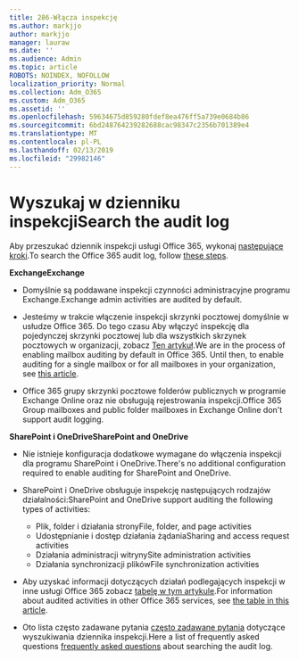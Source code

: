 ```yaml
---
title: 286-Włącza inspekcję
ms.author: markjjo
author: markjjo
manager: lauraw
ms.date: ''
ms.audience: Admin
ms.topic: article
ROBOTS: NOINDEX, NOFOLLOW
localization_priority: Normal
ms.collection: Adm_O365
ms.custom: Adm_O365
ms.assetid: ''
ms.openlocfilehash: 59634675d859280fdef8ea476ff5a739e0684b86
ms.sourcegitcommit: 6bd248764239282688cac98347c2356b701389e4
ms.translationtype: MT
ms.contentlocale: pl-PL
ms.lasthandoff: 02/13/2019
ms.locfileid: "29982146"
---
```

# <a name="search-the-audit-log"></a><span data-ttu-id="3784d-102">Wyszukaj w dzienniku inspekcji</span><span class="sxs-lookup"><span data-stu-id="3784d-102">Search the audit log</span></span>

<span data-ttu-id="3784d-103">Aby przeszukać dziennik inspekcji usługi Office 365, wykonaj [następujące kroki](https://docs.microsoft.com/office365/securitycompliance/search-the-audit-log-in-security-and-compliance#search-the-audit-log).</span><span class="sxs-lookup"><span data-stu-id="3784d-103">To search the Office 365 audit log, follow [these steps](https://docs.microsoft.com/office365/securitycompliance/search-the-audit-log-in-security-and-compliance#search-the-audit-log).</span></span> 

<span data-ttu-id="3784d-104">**Exchange**</span><span class="sxs-lookup"><span data-stu-id="3784d-104">**Exchange**</span></span>

- <span data-ttu-id="3784d-105">Domyślnie są poddawane inspekcji czynności administracyjne programu Exchange.</span><span class="sxs-lookup"><span data-stu-id="3784d-105">Exchange admin activities are audited by default.</span></span>

- <span data-ttu-id="3784d-p101">Jesteśmy w trakcie włączenie inspekcji skrzynki pocztowej domyślnie w usłudze Office 365. Do tego czasu Aby włączyć inspekcję dla pojedynczej skrzynki pocztowej lub dla wszystkich skrzynek pocztowych w organizacji, zobacz [Ten artykuł](https://docs.microsoft.com/office365/securitycompliance/enable-mailbox-auditing).</span><span class="sxs-lookup"><span data-stu-id="3784d-p101">We are in the process of enabling mailbox auditing by default in Office 365. Until then, to enable auditing for a single mailbox or for all mailboxes in your organization, see  [this article](https://docs.microsoft.com/office365/securitycompliance/enable-mailbox-auditing).</span></span>

- <span data-ttu-id="3784d-108">Office 365 grupy skrzynki pocztowe folderów publicznych w programie Exchange Online oraz nie obsługują rejestrowania inspekcji.</span><span class="sxs-lookup"><span data-stu-id="3784d-108">Office 365 Group mailboxes and public folder mailboxes in Exchange Online don't support audit logging.</span></span>

<span data-ttu-id="3784d-109">**SharePoint i OneDrive**</span><span class="sxs-lookup"><span data-stu-id="3784d-109">**SharePoint and OneDrive**</span></span>

- <span data-ttu-id="3784d-110">Nie istnieje konfiguracja dodatkowe wymagane do włączenia inspekcji dla programu SharePoint i OneDrive.</span><span class="sxs-lookup"><span data-stu-id="3784d-110">There's no additional configuration required to enable auditing for SharePoint and OneDrive.</span></span>

- <span data-ttu-id="3784d-111">SharePoint i OneDrive obsługuje inspekcję następujących rodzajów działalności:</span><span class="sxs-lookup"><span data-stu-id="3784d-111">SharePoint and OneDrive support auditing the following types of activities:</span></span> 

    - <span data-ttu-id="3784d-112">Plik, folder i działania strony</span><span class="sxs-lookup"><span data-stu-id="3784d-112">File, folder, and page activities</span></span>
    - <span data-ttu-id="3784d-113">Udostępnianie i dostęp działania żądania</span><span class="sxs-lookup"><span data-stu-id="3784d-113">Sharing and access request activities</span></span>
    - <span data-ttu-id="3784d-114">Działania administracji witryny</span><span class="sxs-lookup"><span data-stu-id="3784d-114">Site administration activities</span></span>
    - <span data-ttu-id="3784d-115">Działania synchronizacji plików</span><span class="sxs-lookup"><span data-stu-id="3784d-115">File synchronization activities</span></span>

- <span data-ttu-id="3784d-116">Aby uzyskać informacji dotyczących działań podlegających inspekcji w inne usługi Office 365 zobacz [tabelę w tym artykule](https://docs.microsoft.com/office365/securitycompliance/search-the-audit-log-in-security-and-compliance#audited-activities).</span><span class="sxs-lookup"><span data-stu-id="3784d-116">For information about audited activities in other Office 365 services, see  [the table in this article](https://docs.microsoft.com/office365/securitycompliance/search-the-audit-log-in-security-and-compliance#audited-activities).</span></span>

- <span data-ttu-id="3784d-117">Oto lista często zadawane pytania [często zadawane pytania](https://docs.microsoft.com/office365/securitycompliance/search-the-audit-log-in-security-and-compliance#frequently-asked-questions) dotyczące wyszukiwania dziennika inspekcji.</span><span class="sxs-lookup"><span data-stu-id="3784d-117">Here a list of frequently asked questions [frequently asked questions](https://docs.microsoft.com/office365/securitycompliance/search-the-audit-log-in-security-and-compliance#frequently-asked-questions) about searching the audit log.</span></span>